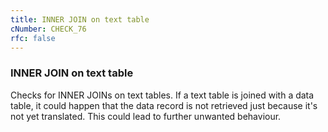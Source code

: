 ```yaml
---
title: INNER JOIN on text table
cNumber: CHECK_76
rfc: false
---
```


### INNER JOIN on text table
Checks for INNER JOINs on text tables. If a text table is joined with a data table, it could happen that the data record is not retrieved just because it's not yet translated. This could lead to further unwanted behaviour.
